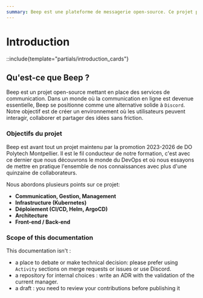 ```yaml
---
summary: Beep est une plateforme de messagerie open-source. Ce projet propose une alternative libre à Discord !
---
```


# Introduction

::include{template="partials/introduction_cards"}

## Qu'est-ce que Beep ?

Beep est un projet open-source mettant en place des services de communication. Dans un monde où la communication
en ligne est devenue essentielle, Beep se positionne comme une alternative solide à `Discord`. Notre objectif est de créer un environnement où les utilisateurs peuvent interagir, collaborer et partager des idées sans friction.

### Objectifs du projet

Beep est avant tout un projet maintenu par la promotion 2023-2026 de DO Polytech Montpellier.
Il est le fil conducteur de notre formation, c'est avec ce dernier que nous découvrons le monde du DevOps et où nous
essayons de mettre en pratique l'ensemble de nos connaissances avec plus d'une quinzaine de collaborateurs.

Nous abordons plusieurs points sur ce projet:

- __Communication, Gestion, Management__
- __Infrastructure (Kubernetes)__
- __Déploiement (CI/CD, Helm, ArgoCD)__
- __Architecture__
- __Front-end / Back-end__

### Scope of this documentation
This documentation isn't :
- a place to debate or make technical decision: please prefer using `Activity` sections on merge requests or issues or use Discord.
- a repository for internal choices : write an ADR with the validation of the current manager.
- a draft : you need to review your contributions before publishing it